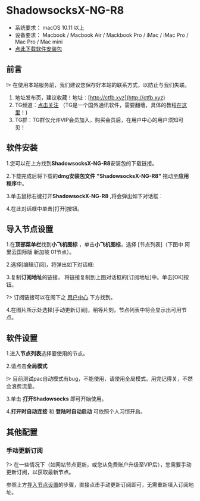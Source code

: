 # ShadowsocksX-NG-R8

* 系统要求： macOS 10.11 以上
* 设备要求： Macbook / Macbook Air / Mackbook Pro / iMac / iMac Pro / Mac Pro / Mac mini
* [点此下载软件安装包](https://share.weiyun.com/5MfX2ca)

## 前言

!&gt; 在使用本站服务前，我们建议您保存好本站的联系方式，以防止与我们失联。

1. 地址发布页，建议收藏！地址：[http://ctfb.xyz](http://ctfb.xyz)
2. TG频道：[点击关注](https://t.me/cctcloud) （TG是一个国外通讯软件，需要翻墙，具体的教程[在这里](/telegram)！\)
3. TG群：TG群仅允许VIP会员加入，购买会员后，在用户中心的用户须知可见！

## 软件安装

1.您可以在上方找到**ShadowsocksX-NG-R8**安装包的下载链接。

2.下载完成后将下载的**dmg安装包文件** **"ShadowsocksX-NG-R8"** 拖动至**应用程序**中。

3.单击鼠标右键打开**ShadowsockX-NG-R8** ,将会弹出如下对话框：

4.在此对话框中单击\[打开\]按钮。

## 导入节点设置

1.在**顶部菜单栏**找到**小飞机图标** ，单击**小飞机图标**，选择 \[节点列表\]（下图中 阿里云国际版 新加坡 01节点）。

2.选择\[编辑订阅\]，将弹出如下对话框:

3.复制**订阅地址**的链接， 将链接复制到上图对话框的\[订阅地址\]中。单击\[OK\]按钮。

?&gt; 订阅链接可以在阁下之 [用户中心](https://www.tzct.xyz/user) 下方找到。

4.在图片所示处选择\[手动更新订阅\]，稍等片刻，节点列表中将会显示出可用节点。

## 软件设置

1.进入**节点列表**选择要使用的节点。

2.请点击**全局模式**

!&gt; 目前测试pac自动模式有bug，不能使用，请使用全局模式。用完记得关，不然会浪费流量。

3.单击 **打开Shadowsocks** 即可开始使用。

4.**打开时自动连接** 和 **登陆时自动启动** 可依照个人习惯开启。

## 其他配置

### 手动更新订阅

?&gt; 在一些情况下（如网站节点更新，或您从免费账户升级至VIP后），您需要手动更新订阅，以获取最新节点。

参照上方[导入节点设置](/ssr-mac?id=导入节点设置)的步骤，直接点击手动更新订阅即可，无需重新填入订阅地址。

